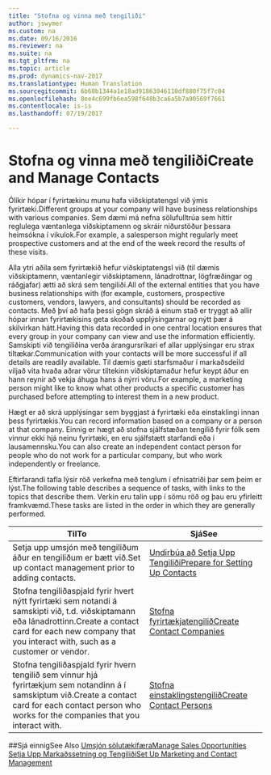 ```yaml
---
title: "Stofna og vinna með tengiliði"
author: jswymer
ms.custom: na
ms.date: 09/16/2016
ms.reviewer: na
ms.suite: na
ms.tgt_pltfrm: na
ms.topic: article
ms.prod: dynamics-nav-2017
ms.translationtype: Human Translation
ms.sourcegitcommit: 6b60b1344a1e18ad91863046110df880f75f7c04
ms.openlocfilehash: 8ee4c699fb6ea598f648b3ca6a5b7a90569f7661
ms.contentlocale: is-is
ms.lasthandoff: 07/19/2017

---
```

# <a name="create-and-manage-contacts"></a><span data-ttu-id="f573a-102">Stofna og vinna með tengiliði</span><span class="sxs-lookup"><span data-stu-id="f573a-102">Create and Manage Contacts</span></span>
<span data-ttu-id="f573a-103">Ólíkir hópar í fyrirtækinu munu hafa viðskiptatengsl við ýmis fyrirtæki.</span><span class="sxs-lookup"><span data-stu-id="f573a-103">Different groups at your company will have business relationships with various companies.</span></span> <span data-ttu-id="f573a-104">Sem dæmi má nefna sölufulltrúa sem hittir reglulega væntanlega viðskiptamenn og skráir niðurstöður þessara heimsókna í vikulok.</span><span class="sxs-lookup"><span data-stu-id="f573a-104">For example, a salesperson might regularly meet prospective customers and at the end of the week record the results of these visits.</span></span>

<span data-ttu-id="f573a-105">Alla ytri aðila sem fyrirtækið hefur viðskiptatengsl við (til dæmis viðskiptamenn, væntanlegir viðskiptamenn, lánadrottnar, lögfræðingar og ráðgjafar) ætti að skrá sem tengiliði.</span><span class="sxs-lookup"><span data-stu-id="f573a-105">All of the external entities that you have business relationships with (for example, customers, prospective customers, vendors, lawyers, and consultants) should be recorded as contacts.</span></span> <span data-ttu-id="f573a-106">Með því að hafa þessi gögn skráð á einum stað er tryggt að allir hópar innan fyrirtækisins geta skoðað upplýsingarnar og nýtt þær á skilvirkan hátt.</span><span class="sxs-lookup"><span data-stu-id="f573a-106">Having this data recorded in one central location ensures that every group in your company can view and use the information efficiently.</span></span> <span data-ttu-id="f573a-107">Samskipti við tengiliðina verða árangursríkari ef allar upplýsingar eru strax tiltækar.</span><span class="sxs-lookup"><span data-stu-id="f573a-107">Communication with your contacts will be more successful if all details are readily available.</span></span> <span data-ttu-id="f573a-108">Til dæmis gæti starfsmaður í markaðsdeild viljað vita hvaða aðrar vörur tiltekinn viðskiptamaður hefur keypt áður en hann reynir að vekja áhuga hans á nýrri vöru.</span><span class="sxs-lookup"><span data-stu-id="f573a-108">For example, a marketing person might like to know what other products a specific customer has purchased before attempting to interest them in a new product.</span></span>

<span data-ttu-id="f573a-109">Hægt er að skrá upplýsingar sem byggjast á fyrirtæki eða einstaklingi innan þess fyrirtækis.</span><span class="sxs-lookup"><span data-stu-id="f573a-109">You can record information based on a company or a person at that company.</span></span> <span data-ttu-id="f573a-110">Einnig er hægt að stofna sjálfstæðan tengilið fyrir fólk sem vinnur ekki hjá neinu fyrirtæki, en eru sjálfstætt starfandi eða í lausamennsku.</span><span class="sxs-lookup"><span data-stu-id="f573a-110">You can also create an independent contact person for people who do not work for a particular company, but who work independently or freelance.</span></span>

<span data-ttu-id="f573a-111">Eftirfarandi tafla lýsir röð verkefna með tenglum í efnisatriði þar sem þeim er lýst.</span><span class="sxs-lookup"><span data-stu-id="f573a-111">The following table describes a sequence of tasks, with links to the topics that describe them.</span></span> <span data-ttu-id="f573a-112">Verkin eru talin upp í sömu röð og þau eru yfirleitt framkvæmd.</span><span class="sxs-lookup"><span data-stu-id="f573a-112">These tasks are listed in the order in which they are generally performed.</span></span>

|<span data-ttu-id="f573a-113">Til</span><span class="sxs-lookup"><span data-stu-id="f573a-113">To</span></span> |<span data-ttu-id="f573a-114">Sjá</span><span class="sxs-lookup"><span data-stu-id="f573a-114">See</span></span> |
|---|----|
|<span data-ttu-id="f573a-115">Setja upp umsjón með tengiliðum áður en tengiliðum er bætt við.</span><span class="sxs-lookup"><span data-stu-id="f573a-115">Set up contact management prior to adding contacts.</span></span>|[<span data-ttu-id="f573a-116">Undirbúa að Setja Upp Tengiliði</span><span class="sxs-lookup"><span data-stu-id="f573a-116">Prepare for Setting Up Contacts</span></span>](marketing-setup-contacts.md)|
|<span data-ttu-id="f573a-117">Stofna tengiliðaspjald fyrir hvert nýtt fyrirtæki sem notandi á samskipti við, t.d. viðskiptamann eða lánadrottinn.</span><span class="sxs-lookup"><span data-stu-id="f573a-117">Create a contact card for each new company that you interact with, such as a customer or vendor.</span></span>|[<span data-ttu-id="f573a-118">Stofna fyrirtækjatengilið</span><span class="sxs-lookup"><span data-stu-id="f573a-118">Create Contact Companies</span></span>](marketing-create-contact-companies.md)|
|<span data-ttu-id="f573a-119">Stofna tengiliðaspjald fyrir hvern tengilið sem vinnur hjá fyrirtækjum sem notandinn á í samskiptum við.</span><span class="sxs-lookup"><span data-stu-id="f573a-119">Create a contact card for each contact person who works for the companies that you interact with.</span></span>|[<span data-ttu-id="f573a-120">Stofna einstaklingstengilið</span><span class="sxs-lookup"><span data-stu-id="f573a-120">Create Contact Persons</span></span>](marketing-create-contact-persons.md)|

##<a name="see-also"></a><span data-ttu-id="f573a-121">Sjá einnig</span><span class="sxs-lookup"><span data-stu-id="f573a-121">See Also</span></span>
[<span data-ttu-id="f573a-122">Umsjón sölutækifæra</span><span class="sxs-lookup"><span data-stu-id="f573a-122">Manage Sales Opportunities</span></span>](marketing-manage-sales-opportunities.md)  
[<span data-ttu-id="f573a-123">Setja Upp Markaðssetning og Tengiliði</span><span class="sxs-lookup"><span data-stu-id="f573a-123">Set Up Marketing and Contact Management</span></span>](marketing-setup-marketing.md)  

